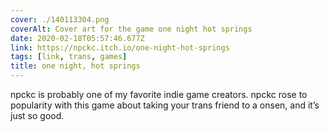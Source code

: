 ```yaml
---
cover: ./140113304.png
coverAlt: Cover art for the game one night hot springs
date: 2020-02-18T05:57:46.677Z
link: https://npckc.itch.io/one-night-hot-springs
tags: [link, trans, games]
title: one night, hot springs
---
```


npckc is probably one of my favorite indie game creators. npckc rose to popularity with this game about taking your trans friend to a onsen, and it’s just so good.
